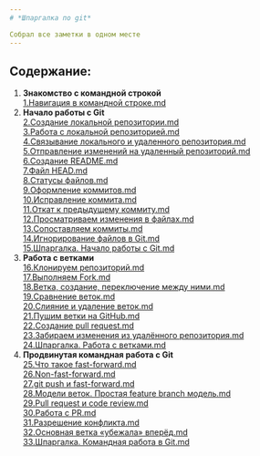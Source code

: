 ```yaml
---
# *Шпаргалка по git*

Собрал все заметки в одном месте
---
```


## Содержание:  
1. **Знакомство с командной строкой**  
  [1.Навигация в командной строке.md](https://github.com/BadRedCrab/git-cheat-note/blob/master/1.%20%D0%9D%D0%B0%D0%B2%D0%B8%D0%B3%D0%B0%D1%86%D0%B8%D1%8F%20%D0%B2%20%D0%BA%D0%BE%D0%BC%D0%B0%D0%BD%D0%B4%D0%BD%D0%BE%D0%B9%20%D1%81%D1%82%D1%80%D0%BE%D0%BA%D0%B5.md)  
2. **Начало работы с Git**  
  [2.Создание локальной репозитории.md](https://github.com/BadRedCrab/git-cheat-note/blob/master/2.%20%D0%A1%D0%BE%D0%B7%D0%B4%D0%B0%D0%BD%D0%B8%D0%B5%20%D0%BB%D0%BE%D0%BA%D0%B0%D0%BB%D1%8C%D0%BD%D0%BE%D0%B9%20%D1%80%D0%B5%D0%BF%D0%BE%D0%B7%D0%B8%D1%82%D0%BE%D1%80%D0%B8%D0%B8.md)  
  [3.Работа с локальной репозиторией.md](https://github.com/BadRedCrab/git-cheat-note/blob/master/3.%20%D0%A0%D0%B0%D0%B1%D0%BE%D1%82%D0%B0%20%D1%81%20%D0%BB%D0%BE%D0%BA%D0%B0%D0%BB%D1%8C%D0%BD%D0%BE%D0%B9%20%D1%80%D0%B5%D0%BF%D0%BE%D0%B7%D0%B8%D1%82%D0%BE%D1%80%D0%B8%D0%B5%D0%B9.md)  
  [4.Связывание локального и удаленного репозитория.md](https://github.com/BadRedCrab/git-cheat-note/blob/master/4.%20%D0%A1%D0%B2%D1%8F%D0%B7%D1%8B%D0%B2%D0%B0%D0%BD%D0%B8%D0%B5%20%D0%BB%D0%BE%D0%BA%D0%B0%D0%BB%D1%8C%D0%BD%D0%BE%D0%B3%D0%BE%20%D0%B8%20%D1%83%D0%B4%D0%B0%D0%BB%D0%B5%D0%BD%D0%BD%D0%BE%D0%B3%D0%BE%20%D1%80%D0%B5%D0%BF%D0%BE%D0%B7%D0%B8%D1%82%D0%BE%D1%80%D0%B8%D1%8F.md)  
  [5.Отправление изменений на удаленный репозиторий.md](https://github.com/BadRedCrab/git-cheat-note/blob/master/5.%20%D0%9E%D1%82%D0%BF%D1%80%D0%B0%D0%B2%D0%BB%D0%B5%D0%BD%D0%B8%D0%B5%20%D0%B8%D0%B7%D0%BC%D0%B5%D0%BD%D0%B5%D0%BD%D0%B8%D0%B9%20%D0%BD%D0%B0%20%D1%83%D0%B4%D0%B0%D0%BB%D0%B5%D0%BD%D0%BD%D1%8B%D0%B9%20%D1%80%D0%B5%D0%BF%D0%BE%D0%B7%D0%B8%D1%82%D0%BE%D1%80%D0%B8%D0%B9.md)  
  [6.Создание README.md](https://github.com/BadRedCrab/git-cheat-note/blob/master/6.%20%D0%A1%D0%BE%D0%B7%D0%B4%D0%B0%D0%BD%D0%B8%D0%B5%20README.md)  
  [7.Файл HEAD.md](https://github.com/BadRedCrab/git-cheat-note/blob/master/7.%20%D0%A4%D0%B0%D0%B9%D0%BB%20HEAD.md)  
  [8.Статусы файлов.md](https://github.com/BadRedCrab/git-cheat-note/blob/master/8.%20%D0%A1%D1%82%D0%B0%D1%82%D1%83%D1%81%D1%8B%20%D1%84%D0%B0%D0%B9%D0%BB%D0%BE%D0%B2.md)  
  [9.Оформление коммитов.md](https://github.com/BadRedCrab/git-cheat-note/blob/master/9.%20%D0%9E%D1%84%D0%BE%D1%80%D0%BC%D0%BB%D0%B5%D0%BD%D0%B8%D0%B5%20%D0%BA%D0%BE%D0%BC%D0%BC%D0%B8%D1%82%D0%BE%D0%B2.md)  
  [10.Исправление коммита.md](https://github.com/BadRedCrab/git-cheat-note/blob/master/10.%20%D0%98%D1%81%D0%BF%D1%80%D0%B0%D0%B2%D0%BB%D0%B5%D0%BD%D0%B8%D0%B5%20%D0%BA%D0%BE%D0%BC%D0%BC%D0%B8%D1%82%D0%B0.md)  
  [11.Откат к предыдущему коммиту.md](https://github.com/BadRedCrab/git-cheat-note/blob/master/11.%D0%9E%D1%82%D0%BA%D0%B0%D1%82%20%D0%BA%20%D0%BF%D1%80%D0%B5%D0%B4%D1%8B%D0%B4%D1%83%D1%89%D0%B5%D0%BC%D1%83%20%D0%BA%D0%BE%D0%BC%D0%BC%D0%B8%D1%82%D1%83.md)  
  [12.Просматриваем изменения в файлах.md](https://github.com/BadRedCrab/git-cheat-note/blob/master/12.%D0%9F%D1%80%D0%BE%D1%81%D0%BC%D0%B0%D1%82%D1%80%D0%B8%D0%B2%D0%B0%D0%B5%D0%BC%20%D0%B8%D0%B7%D0%BC%D0%B5%D0%BD%D0%B5%D0%BD%D0%B8%D1%8F%20%D0%B2%20%D1%84%D0%B0%D0%B9%D0%BB%D0%B0%D1%85.md)  
  [13.Сопоставляем коммиты.md](https://github.com/BadRedCrab/git-cheat-note/blob/master/13.%D0%A1%D0%BE%D0%BF%D0%BE%D1%81%D1%82%D0%B0%D0%B2%D0%BB%D1%8F%D0%B5%D0%BC%20%D0%BA%D0%BE%D0%BC%D0%BC%D0%B8%D1%82%D1%8B.md)  
  [14.Игнорирование файлов в Git.md](https://github.com/BadRedCrab/git-cheat-note/blob/master/14.%D0%98%D0%B3%D0%BD%D0%BE%D1%80%D0%B8%D1%80%D0%BE%D0%B2%D0%B0%D0%BD%D0%B8%D0%B5%20%D1%84%D0%B0%D0%B9%D0%BB%D0%BE%D0%B2%20%D0%B2%20Git.md)  
  [15.Шпаргалка. Начало работы с Git.md](https://github.com/BadRedCrab/git-cheat-note/blob/master/15.%D0%A8%D0%BF%D0%B0%D1%80%D0%B3%D0%B0%D0%BB%D0%BA%D0%B0.%20%D0%9D%D0%B0%D1%87%D0%B0%D0%BB%D0%BE%20%D1%80%D0%B0%D0%B1%D0%BE%D1%82%D1%8B%20%D1%81%20Git.md)  
3. **Работа с ветками**  
  [16.Клонируем репозиторий.md](https://github.com/BadRedCrab/git-cheat-note/blob/master/16.%D0%9A%D0%BB%D0%BE%D0%BD%D0%B8%D1%80%D1%83%D0%B5%D0%BC%20%D1%80%D0%B5%D0%BF%D0%BE%D0%B7%D0%B8%D1%82%D0%BE%D1%80%D0%B8%D0%B9.md)  
  [17.Выполняем Fork.md](https://github.com/BadRedCrab/git-cheat-note/blob/master/17.%D0%92%D1%8B%D0%BF%D0%BE%D0%BB%D0%BD%D1%8F%D0%B5%D0%BC%20Fork.md)  
  [18.Ветка, создание, переключение между ними.md](https://github.com/BadRedCrab/git-cheat-note/blob/master/18.%D0%92%D0%B5%D1%82%D0%BA%D0%B0%2C%20%D1%81%D0%BE%D0%B7%D0%B4%D0%B0%D0%BD%D0%B8%D0%B5%2C%20%D0%BF%D0%B5%D1%80%D0%B5%D0%BA%D0%BB%D1%8E%D1%87%D0%B5%D0%BD%D0%B8%D0%B5%20%D0%BC%D0%B5%D0%B6%D0%B4%D1%83%20%D0%BD%D0%B8%D0%BC%D0%B8.md)  
  [19.Сравнение веток.md](https://github.com/BadRedCrab/git-cheat-note/blob/master/19.%D0%A1%D1%80%D0%B0%D0%B2%D0%BD%D0%B5%D0%BD%D0%B8%D0%B5%20%D0%B2%D0%B5%D1%82%D0%BE%D0%BA.md)  
  [20.Слияние и удаление веток.md](https://github.com/BadRedCrab/git-cheat-note/blob/master/20.%D0%A1%D0%BB%D0%B8%D1%8F%D0%BD%D0%B8%D0%B5%20%D0%B8%20%D1%83%D0%B4%D0%B0%D0%BB%D0%B5%D0%BD%D0%B8%D0%B5%20%D0%B2%D0%B5%D1%82%D0%BE%D0%BA.md)  
  [21.Пушим ветки на GitHub.md](https://github.com/BadRedCrab/git-cheat-note/blob/master/21.%D0%9F%D1%83%D1%88%D0%B8%D0%BC%20%D0%B2%D0%B5%D1%82%D0%BA%D0%B8%20%D0%BD%D0%B0%20GitHub.md)  
  [22.Создание pull request.md](https://github.com/BadRedCrab/git-cheat-note/blob/master/22.%D0%A1%D0%BE%D0%B7%D0%B4%D0%B0%D0%BD%D0%B8%D0%B5%20pull%20request.md)  
  [23.Забираем изменения из удалённого репозитория.md](https://github.com/BadRedCrab/git-cheat-note/blob/master/23.%D0%97%D0%B0%D0%B1%D0%B8%D1%80%D0%B0%D0%B5%D0%BC%20%D0%B8%D0%B7%D0%BC%D0%B5%D0%BD%D0%B5%D0%BD%D0%B8%D1%8F%20%D0%B8%D0%B7%20%D1%83%D0%B4%D0%B0%D0%BB%D1%91%D0%BD%D0%BD%D0%BE%D0%B3%D0%BE%20%D1%80%D0%B5%D0%BF%D0%BE%D0%B7%D0%B8%D1%82%D0%BE%D1%80%D0%B8%D1%8F.md)  
  [24.Шпаргалка. Работа с ветками.md](https://github.com/BadRedCrab/git-cheat-note/blob/master/24.%D0%A8%D0%BF%D0%B0%D1%80%D0%B3%D0%B0%D0%BB%D0%BA%D0%B0.%20%D0%A0%D0%B0%D0%B1%D0%BE%D1%82%D0%B0%20%D1%81%20%D0%B2%D0%B5%D1%82%D0%BA%D0%B0%D0%BC%D0%B8.md)  
4. **Продвинутая командная работа с Git**  
  [25.Что такое fast-forward.md](https://github.com/BadRedCrab/git-cheat-note/blob/master/25.%D0%A7%D1%82%D0%BE%20%D1%82%D0%B0%D0%BA%D0%BE%D0%B5%20fast-forward.md)  
  [26.Non-fast-forward.md](https://github.com/BadRedCrab/git-cheat-note/blob/master/26.Non-fast-forward.md)  
  [27.git push и fast-forward.md](https://github.com/BadRedCrab/git-cheat-note/blob/master/27.git%20push%20%D0%B8%20fast-forward.md)  
  [28.Модели веток. Простая feature branch модель.md](https://github.com/BadRedCrab/git-cheat-note/blob/master/28.%D0%9C%D0%BE%D0%B4%D0%B5%D0%BB%D0%B8%20%D0%B2%D0%B5%D1%82%D0%BE%D0%BA.%20%D0%9F%D1%80%D0%BE%D1%81%D1%82%D0%B0%D1%8F%20feature%20branch%20%D0%BC%D0%BE%D0%B4%D0%B5%D0%BB%D1%8C.md)  
  [29.Pull request и code review.md](https://github.com/BadRedCrab/git-cheat-note/blob/master/29.Pull%20request%20%D0%B8%20code%20review.md)  
  [30.Работа с PR.md](https://github.com/BadRedCrab/git-cheat-note/blob/master/30.%D0%A0%D0%B0%D0%B1%D0%BE%D1%82%D0%B0%20%D1%81%20PR.md)  
  [31.Разрешение конфликта.md](https://github.com/BadRedCrab/git-cheat-note/blob/master/31.%D0%A0%D0%B0%D0%B7%D1%80%D0%B5%D1%88%D0%B5%D0%BD%D0%B8%D0%B5%20%D0%BA%D0%BE%D0%BD%D1%84%D0%BB%D0%B8%D0%BA%D1%82%D0%B0.md)  
  [32.Основная ветка «убежала» вперёд.md](https://github.com/BadRedCrab/git-cheat-note/blob/master/32.%D0%9E%D1%81%D0%BD%D0%BE%D0%B2%D0%BD%D0%B0%D1%8F%20%D0%B2%D0%B5%D1%82%D0%BA%D0%B0%20%C2%AB%D1%83%D0%B1%D0%B5%D0%B6%D0%B0%D0%BB%D0%B0%C2%BB%20%D0%B2%D0%BF%D0%B5%D1%80%D1%91%D0%B4.md)  
  [33.Шпаргалка. Командная работа в Git.md](https://github.com/BadRedCrab/git-cheat-note/blob/master/33.%D0%A8%D0%BF%D0%B0%D1%80%D0%B3%D0%B0%D0%BB%D0%BA%D0%B0.%20%D0%9A%D0%BE%D0%BC%D0%B0%D0%BD%D0%B4%D0%BD%D0%B0%D1%8F%20%D1%80%D0%B0%D0%B1%D0%BE%D1%82%D0%B0%20%D0%B2%20Git.md)  